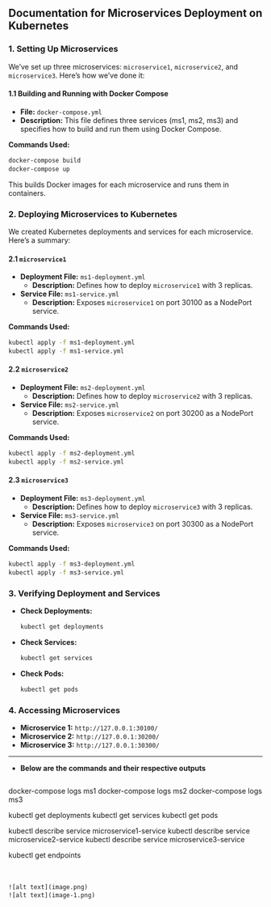 ## Documentation for Microservices Deployment on Kubernetes

### **1. Setting Up Microservices**

We’ve set up three microservices: `microservice1`, `microservice2`, and `microservice3`. Here’s how we’ve done it:

#### **1.1 Building and Running with Docker Compose**

- **File:** `docker-compose.yml`
- **Description:** This file defines three services (ms1, ms2, ms3) and specifies how to build and run them using Docker Compose.

**Commands Used:**
```bash
docker-compose build
docker-compose up
```

This builds Docker images for each microservice and runs them in containers.

### **2. Deploying Microservices to Kubernetes**

We created Kubernetes deployments and services for each microservice. Here’s a summary:

#### **2.1 `microservice1`**

- **Deployment File:** `ms1-deployment.yml`
  - **Description:** Defines how to deploy `microservice1` with 3 replicas.
- **Service File:** `ms1-service.yml`
  - **Description:** Exposes `microservice1` on port 30100 as a NodePort service.

**Commands Used:**
```bash
kubectl apply -f ms1-deployment.yml
kubectl apply -f ms1-service.yml
```

#### **2.2 `microservice2`**

- **Deployment File:** `ms2-deployment.yml`
  - **Description:** Defines how to deploy `microservice2` with 3 replicas.
- **Service File:** `ms2-service.yml`
  - **Description:** Exposes `microservice2` on port 30200 as a NodePort service.

**Commands Used:**
```bash
kubectl apply -f ms2-deployment.yml
kubectl apply -f ms2-service.yml
```

#### **2.3 `microservice3`**

- **Deployment File:** `ms3-deployment.yml`
  - **Description:** Defines how to deploy `microservice3` with 3 replicas.
- **Service File:** `ms3-service.yml`
  - **Description:** Exposes `microservice3` on port 30300 as a NodePort service.

**Commands Used:**
```bash
kubectl apply -f ms3-deployment.yml
kubectl apply -f ms3-service.yml
```

### **3. Verifying Deployment and Services**

- **Check Deployments:**
  ```bash
  kubectl get deployments
  ```

- **Check Services:**
  ```bash
  kubectl get services
  ```

- **Check Pods:**
  ```bash
  kubectl get pods
  ```

### **4. Accessing Microservices**

- **Microservice 1:** `http://127.0.0.1:30100/`
- **Microservice 2:** `http://127.0.0.1:30200/`
- **Microservice 3:** `http://127.0.0.1:30300/`

---

- **Below are the commands and their respective outputs**
   ```bash
docker-compose logs ms1
docker-compose logs ms2
docker-compose logs ms3

kubectl get deployments
kubectl get services
kubectl get pods

kubectl describe service microservice1-service
kubectl describe service microservice2-service
kubectl describe service microservice3-service

kubectl get endpoints


  ```


![alt text](image.png)
![alt text](image-1.png)

